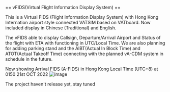 == vFIDS(Virtual Flight Information Display System) ==
 
This is a Virtual FIDS (Flight Information Display System) with Hong Kong Internation airport style connected VATSIM based on VATboard. Now included display in Chinese (Traditional) and English. 


The vFIDS able to display Callsign, Departure/Arrival Airport and Status of the flight with ETA with functioning in UTC/Local Time. We are also planning for adding parking stand and the AIBT(Actual In Block Time) and ATOT(Actual Takeoff Time)  connecting with the planned vA-CDM system in schedule in the future.

Now showing Arrival FIDS (A-FIDS) in Hong Kong Local Time (UTC+8) at 0150 21st OCT 2022
![image](https://user-images.githubusercontent.com/55049491/197020159-425163fd-bef7-48ed-b73d-1ff6acf9074f.png)

The project haven't release yet, stay tuned
